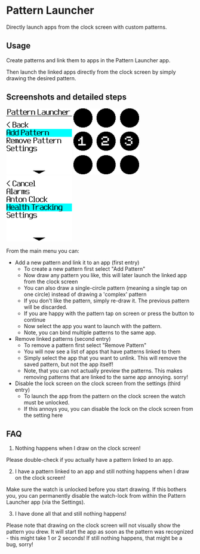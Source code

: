 # Pattern Launcher

Directly launch apps from the clock screen with custom patterns.

## Usage

Create patterns and link them to apps in the Pattern Launcher app.

Then launch the linked apps directly from the clock screen by simply drawing the desired pattern.

## Screenshots and detailed steps

![](main_menu.png)
![](add_pattern.png)
![](select_app.png)

From the main menu you can:
- Add a new pattern and link it to an app (first entry)
    - To create a new pattern first select "Add Pattern"
    - Now draw any pattern you like, this will later launch the linked app from the clock screen
    - You can also draw a single-circle pattern (meaning a single tap on one circle) instead of drawing a 'complex' pattern
    - If you don't like the pattern, simply re-draw it. The previous pattern will be discarded.
    - If you are happy with the pattern tap on screen or press the button to continue
    - Now select the app you want to launch with the pattern.
    - Note, you can bind multiple patterns to the same app.
- Remove linked patterns (second entry)
    - To remove a pattern first select "Remove Pattern"
    - You will now see a list of apps that have patterns linked to them
    - Simply select the app that you want to unlink. This will remove the saved pattern, but not the app itself!
    - Note, that you can not actually preview the patterns. This makes removing patterns that are linked to the same app annoying. sorry!
- Disable the lock screen on the clock screen from the settings (third entry)
    - To launch the app from the pattern on the clock screen the watch must be unlocked.
    - If this annoys you, you can disable the lock on the clock screen from the setting here

## FAQ

1) Nothing happens when I draw on the clock screen!

Please double-check if you actually have a pattern linked to an app.

2) I have a pattern linked to an app and still nothing happens when I draw on the clock screen!

Make sure the watch is unlocked before you start drawing. If this bothers you, you can permanently disable the watch-lock from within the Pattern Launcher app (via the Settings).

3) I have done all that and still nothing happens!

Please note that drawing on the clock screen will not visually show the pattern you drew. It will start the app as soon as the pattern was recognized - this might take 1 or 2 seconds! If still nothing happens, that might be a bug, sorry!
